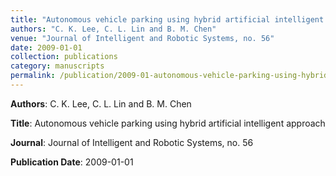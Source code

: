 ```yaml
---
title: "Autonomous vehicle parking using hybrid artificial intelligent approach"
authors: "C. K. Lee, C. L. Lin and B. M. Chen"
venue: "Journal of Intelligent and Robotic Systems, no. 56"
date: 2009-01-01
collection: publications
category: manuscripts
permalink: /publication/2009-01-autonomous-vehicle-parking-using-hybrid-artificial-intelligent-approach
---
```


**Authors**: C. K. Lee, C. L. Lin and B. M. Chen

**Title**: Autonomous vehicle parking using hybrid artificial intelligent approach

**Journal**: Journal of Intelligent and Robotic Systems, no. 56

**Publication Date**: 2009-01-01
